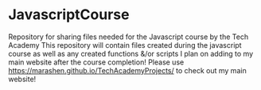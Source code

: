 # JavascriptCourse
Repository for sharing files needed for the Javascript course by the Tech Academy
This repository will contain files created during the javascript course as well as any created functions &/or scripts I plan on adding to my main website after the course completion! Please use https://marashen.github.io/TechAcademyProjects/ to check out my main website!
